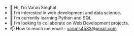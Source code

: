- 👋 Hi, I’m Varun Singhal
- 👀 I’m interested in web development and data science.
- 🌱 I’m currently learning Python and SQL
- 💞️ I’m looking to collaborate on Web Development projects.
- 📫 How to reach me email - varuns4533@gmail.com


<!---
varunsinghal7/varunsinghal7 is a ✨ special ✨ repository because its `README.md` (this file) appears on your GitHub profile.
You can click the Preview link to take a look at your changes.
--->
